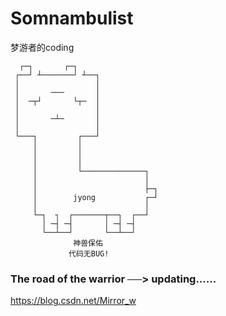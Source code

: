 # Somnambulist
梦游者的coding


      ┌─┐       ┌─┐
     ┌──┘ ┴───────┘ ┴──┐
     │                 │
     │       ───       │
     │  ─┬┘       └┬─  │
     │                 │
     │       ─┴─       │
     │                 │
     └───┐         ┌───┘
         │         │
         │         │
         │         │
         │         └──────────────┐
         │                        │
         │                        ├─┐
         │        jyong           ┌─┘
         │                        │
         └─┐  ┐  ┌───────┬──┐  ┌──┘
           │ ─┤ ─┤       │ ─┤ ─┤
           └──┴──┘       └──┴──┘
                  神兽保佑
                 代码无BUG!

### The road of the warrior ──> updating......
https://blog.csdn.net/Mirror_w
